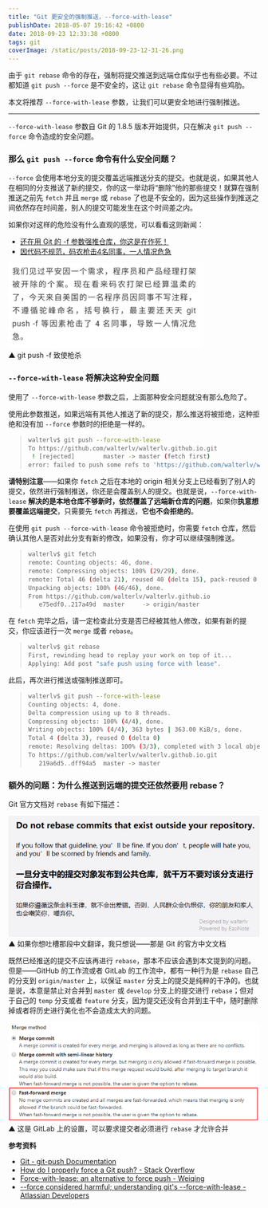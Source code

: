 ```yaml
---
title: "Git 更安全的强制推送，--force-with-lease"
publishDate: 2018-05-07 19:16:42 +0800
date: 2018-09-23 12:33:38 +0800
tags: git
coverImage: /static/posts/2018-09-23-12-31-26.png
---
```


由于 `git rebase` 命令的存在，强制将提交推送到远端仓库似乎也有些必要。不过都知道 `git push --force` 是不安全的，这让 `git rebase` 命令显得有些鸡肋。

本文将推荐 `--force-with-lease` 参数，让我们可以更安全地进行强制推送。

---

`--force-with-lease` 参数自 Git 的 1.8.5 版本开始提供，只在解决 `git push --force` 命令造成的安全问题。

### 那么 `git push --force` 命令有什么安全问题？

`--force` 会使用本地分支的提交覆盖远端推送分支的提交。也就是说，如果其他人在相同的分支推送了新的提交，你的这一举动将“删除”他的那些提交！就算在强制推送之前先 `fetch` 并且 `merge` 或 `rebase` 了也是不安全的，因为这些操作到推送之间依然存在时间差，别人的提交可能发生在这个时间差之内。

如果你对这样的危险没有什么直观的感觉，可以看看这则新闻：

- [还在用 Git 的 -f 参数强推仓库，你这是在作死！](https://my.oschina.net/javayou/blog/2206650)
- [因代码不规范，码农枪击4名同事，一人情况危急](https://mp.weixin.qq.com/s/WwQPn_881H3Knen7KVqsxw)

![git push -f 致使枪杀](/static/posts/2018-09-23-12-31-26.png)  
▲ git push -f 致使枪杀

### `--force-with-lease` 将解决这种安全问题

使用了 `--force-with-lease` 参数之后，上面那种安全问题就没有那么危险了。

使用此参数推送，如果远端有其他人推送了新的提交，那么推送将被拒绝，这种拒绝和没有加 `--force` 参数时的拒绝是一样的。

> ```bash
> walterlv$ git push --force-with-lease
> To https://github.com/walterlv/walterlv.github.io.git
>  ! [rejected]        master -> master (fetch first)
> error: failed to push some refs to 'https://github.com/walterlv/walterlv.github.io.git'
> ```

**请特别注意**——如果你 `fetch` 之后在本地的 origin 相关分支上已经看到了别人的提交，依然进行强制推送，你还是会覆盖别人的提交。也就是说，`--force-with-lease` **解决的是本地仓库不够新时，依然覆盖了远端新仓库的问题**，如果你**执意想要覆盖远端提交**，只需要先 `fetch` 再推送，**它也不会拒绝的**。

在使用 `git push --force-with-lease` 命令被拒绝时，你需要 `fetch` 仓库，然后确认其他人是否对此分支有新的修改，如果没有，你才可以继续强制推送。

> ```bash
> walterlv$ git fetch
> remote: Counting objects: 46, done.
> remote: Compressing objects: 100% (29/29), done.
> remote: Total 46 (delta 21), reused 40 (delta 15), pack-reused 0
> Unpacking objects: 100% (46/46), done.
> From https://github.com/walterlv/walterlv.github.io
>    e75edf0..217a49d  master     -> origin/master
> ```

在 `fetch` 完毕之后，请一定检查此分支是否已经被其他人修改，如果有新的提交，你应该进行一次 `merge` 或者 `rebase`。

> ```bash
> walterlv$ git rebase
> First, rewinding head to replay your work on top of it...
> Applying: Add post "safe push using force with lease".
> ```

此后，再次进行推送或强制推送即可。

> ```bash
> walterlv$ git push --force-with-lease
> Counting objects: 4, done.
> Delta compression using up to 8 threads.
> Compressing objects: 100% (4/4), done.
> Writing objects: 100% (4/4), 363 bytes | 363.00 KiB/s, done.
> Total 4 (delta 3), reused 0 (delta 0)
> remote: Resolving deltas: 100% (3/3), completed with 3 local objects.
> To https://github.com/walterlv/walterlv.github.io.git
>    219a6d5..dff94a5  master -> master
> ```

### 额外的问题：为什么推送到远端的提交还依然要用 rebase？

Git 官方文档对 `rebase` 有如下描述：

![Git 官方对 rebase 的描述](/static/posts/2018-05-07-18-58-13.png)  
▲ 如果你想吐槽那段中文翻译，我只想说——那是 Git 的官方中文文档

既然已经推送的提交不应该再进行 `rebase`，那本不应该会遇到本文提到的问题。但是——GitHub 的工作流或者 GitLab 的工作流中，都有一种行为是 `rebase` 自己的分支到 `origin/master` 上，以保证 `master` 分支上的提交是纯粹的干净的。也就是说，本意是禁止对合并到 `master` 或 `develop` 分支上的提交进行 `rebase`；但对于自己的 `temp` 分支或者 `feature` 分支，因为提交还没有合并到主干中，随时删除掉或者将历史进行美化也不会造成太大的问题。

![GitLab 那种要求进行 rebase 的设置](/static/posts/2018-05-07-19-13-29.png)  
▲ 这是 GitLab 上的设置，可以要求提交者必须进行 `rebase` 才允许合并

**参考资料**

- [Git - git-push Documentation](https://git-scm.com/docs/git-push)
- [How do I properly force a Git push? - Stack Overflow](https://stackoverflow.com/q/5509543/6233938)
- [Force-with-lease: an alternative to force push - Weiqing](http://weiqingtoh.github.io/force-with-lease/)
- [--force considered harmful; understanding git's --force-with-lease - Atlassian Developers](https://developer.atlassian.com/blog/2015/04/force-with-lease/)

